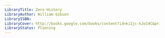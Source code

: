 ```yaml
---
LibraryTitle: Zero History
LibraryAuthor: William Gibson
LibraryISBN: 
LibraryCover: http://books.google.com/books/content?id=ki1jc-kJo14C&printsec=frontcover&img=1&zoom=1&source=gbs_api
LibraryStatus: Planning
---
```

